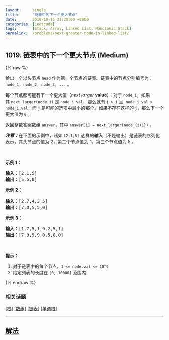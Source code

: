 ```yaml
---
layout:     single
title:      "链表中的下一个更大节点"
date:       2018-10-16 21:30:00 +0800
categories: [Leetcode]
tags:       [Stack, Array, Linked List, Monotonic Stack]
permalink:  /problems/next-greater-node-in-linked-list/
---
```


## 1019. 链表中的下一个更大节点 (Medium)

{% raw %}

<p>给出一个以头节点&nbsp;<code>head</code>&nbsp;作为第一个节点的链表。链表中的节点分别编号为：<code>node_1, node_2, node_3, ...</code> 。</p>

<p>每个节点都可能有下一个更大值（<em>next larger</em> <strong>value</strong>）：对于&nbsp;<code>node_i</code>，如果其&nbsp;<code>next_larger(node_i)</code>&nbsp;是&nbsp;<code>node_j.val</code>，那么就有&nbsp;<code>j &gt; i</code>&nbsp;且&nbsp;&nbsp;<code>node_j.val &gt; node_i.val</code>，而&nbsp;<code>j</code>&nbsp;是可能的选项中最小的那个。如果不存在这样的&nbsp;<code>j</code>，那么下一个更大值为&nbsp;<code>0</code>&nbsp;。</p>

<p>返回整数答案数组&nbsp;<code>answer</code>，其中&nbsp;<code>answer[i] = next_larger(node_{i+1})</code>&nbsp;。</p>

<p><strong><em>注意：</em></strong>在下面的示例中，诸如 <code>[2,1,5]</code> 这样的<strong>输入</strong>（不是输出）是链表的序列化表示，其头节点的值为&nbsp;2，第二个节点值为 1，第三个节点值为&nbsp;5 。</p>

<p>&nbsp;</p>

<p><strong>示例 1：</strong></p>

<pre><strong>输入：</strong>[2,1,5]
<strong>输出：</strong>[5,5,0]
</pre>

<p><strong>示例 2：</strong></p>

<pre><strong>输入：</strong>[2,7,4,3,5]
<strong>输出：</strong>[7,0,5,5,0]
</pre>

<p><strong>示例 3：</strong></p>

<pre><strong>输入：</strong>[1,7,5,1,9,2,5,1]
<strong>输出：</strong>[7,9,9,9,0,5,0,0]
</pre>

<p>&nbsp;</p>

<p><strong>提示：</strong></p>

<ol>
	<li>对于链表中的每个节点，<code>1 &lt;= node.val&nbsp;&lt;= 10^9</code></li>
	<li>给定列表的长度在 <code>[0, 10000]</code>&nbsp;范围内</li>
</ol>

{% endraw %}

### 相关话题
  [[栈](https://github.com/openset/leetcode/tree/master/tag/stack/README.md)]
  [[数组](https://github.com/openset/leetcode/tree/master/tag/array/README.md)]
  [[链表](https://github.com/openset/leetcode/tree/master/tag/linked-list/README.md)]
  [[单调栈](https://github.com/openset/leetcode/tree/master/tag/monotonic-stack/README.md)]

---

## [解法](https://github.com/openset/leetcode/tree/master/problems/next-greater-node-in-linked-list)
